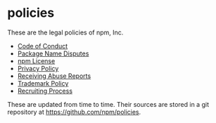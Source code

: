 # policies

These are the legal policies of npm, Inc.

<ul>
<li><a href="http://www.npmjs.com/policies/conduct">Code of Conduct</a></li>
<li><a href="http://www.npmjs.com/policies/disputes">Package Name Disputes</a></li>
<li><a href="http://www.npmjs.com/policies/npm-license">npm License</a></li>
<li><a href="http://www.npmjs.com/policies/privacy">Privacy Policy</a></li>
<li><a href="http://www.npmjs.com/policies/receiving-reports">Receiving Abuse Reports</a></li>
<li><a href="http://www.npmjs.com/policies/trademark">Trademark Policy</a></li>
<li><a href="http://www.npmjs.com/policies/recruiting-process">Recruiting Process</a></li>
</ul>

These are updated from time to time.  Their sources are stored in a git
repository at <https://github.com/npm/policies>.

